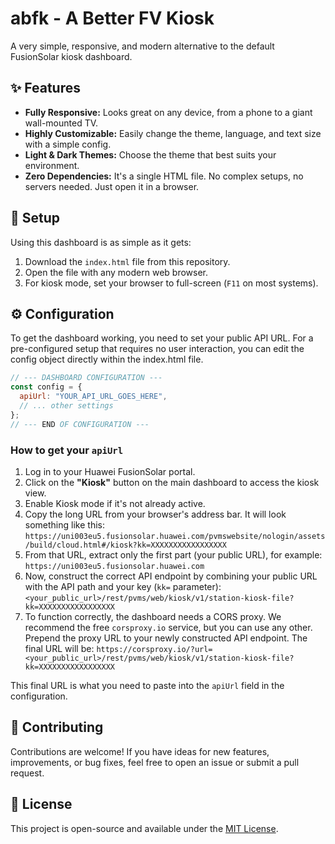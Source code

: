 # abfk - A Better FV Kiosk

A very simple, responsive, and modern alternative to the default FusionSolar kiosk dashboard.

## ✨ Features

- **Fully Responsive:** Looks great on any device, from a phone to a giant wall-mounted TV.
- **Highly Customizable:** Easily change the theme, language, and text size with a simple config.
- **Light & Dark Themes:** Choose the theme that best suits your environment.
- **Zero Dependencies:** It's a single HTML file. No complex setups, no servers needed. Just open it in a browser.

## 🚀 Setup

Using this dashboard is as simple as it gets:

1.  Download the `index.html` file from this repository.
2.  Open the file with any modern web browser.
3.  For kiosk mode, set your browser to full-screen (`F11` on most systems).

## ⚙️ Configuration

To get the dashboard working, you need to set your public API URL. For a pre-configured setup that requires no user interaction, you can edit the config object directly within the index.html file.

```javascript
// --- DASHBOARD CONFIGURATION ---
const config = {
  apiUrl: "YOUR_API_URL_GOES_HERE",
  // ... other settings
};
// --- END OF CONFIGURATION ---
```

### How to get your `apiUrl`

1.  Log in to your Huawei FusionSolar portal.
2.  Click on the **"Kiosk"** button on the main dashboard to access the kiosk view.
3.  Enable Kiosk mode if it's not already active.
4.  Copy the long URL from your browser's address bar. It will look something like this:
    `https://uni003eu5.fusionsolar.huawei.com/pvmswebsite/nologin/assets/build/cloud.html#/kiosk?kk=XXXXXXXXXXXXXXXXX`
5.  From that URL, extract only the first part (your public URL), for example: `https://uni003eu5.fusionsolar.huawei.com`
6.  Now, construct the correct API endpoint by combining your public URL with the API path and your key (`kk=` parameter):
    `<your_public_url>/rest/pvms/web/kiosk/v1/station-kiosk-file?kk=XXXXXXXXXXXXXXXXX`
7.  To function correctly, the dashboard needs a CORS proxy. We recommend the free `corsproxy.io` service, but you can use any other. Prepend the proxy URL to your newly constructed API endpoint. The final URL will be:
    `https://corsproxy.io/?url=<your_public_url>/rest/pvms/web/kiosk/v1/station-kiosk-file?kk=XXXXXXXXXXXXXXXXX`

This final URL is what you need to paste into the `apiUrl` field in the configuration.

## 🤝 Contributing

Contributions are welcome\! If you have ideas for new features, improvements, or bug fixes, feel free to open an issue or submit a pull request.

## 📄 License

This project is open-source and available under the [MIT License](https://www.google.com/search?q=LICENSE).

